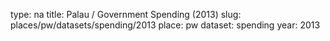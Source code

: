 type: na
title: Palau / Government Spending (2013)
slug: places/pw/datasets/spending/2013
place: pw
dataset: spending
year: 2013
